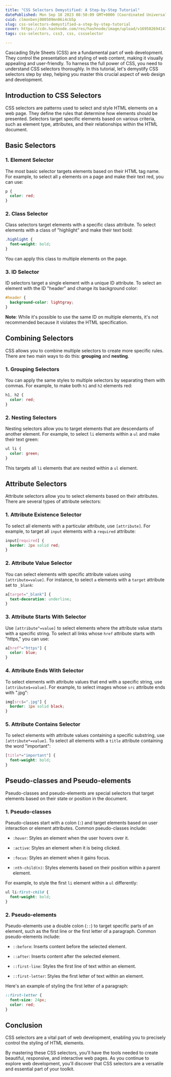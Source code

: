 ```yaml
---
title: "CSS Selectors Demystified: A Step-by-Step Tutorial"
datePublished: Mon Sep 18 2023 08:50:09 GMT+0000 (Coordinated Universal Time)
cuid: clmonbenj000509mn06i4cb5p
slug: css-selectors-demystified-a-step-by-step-tutorial
cover: https://cdn.hashnode.com/res/hashnode/image/upload/v1695026941413/2e0fee09-c6a4-4815-aa87-006b96e017ce.jpeg
tags: css-selectors, css3, css, cssselector

---
```


Cascading Style Sheets (CSS) are a fundamental part of web development. They control the presentation and styling of web content, making it visually appealing and user-friendly. To harness the full power of CSS, you need to understand CSS selectors thoroughly. In this tutorial, let's demystify CSS selectors step by step, helping you master this crucial aspect of web design and development.

## Introduction to CSS Selectors

CSS selectors are patterns used to select and style HTML elements on a web page. They define the rules that determine how elements should be presented. Selectors target specific elements based on various criteria, such as element type, attributes, and their relationships within the HTML document.

## Basic Selectors

### 1\. Element Selector

The most basic selector targets elements based on their HTML tag name. For example, to select all `p` elements on a page and make their text red, you can use:

```css
p {
  color: red;
}
```

### 2\. Class Selector

Class selectors target elements with a specific class attribute. To select elements with a class of "highlight" and make their text bold:

```css
.highlight {
  font-weight: bold;
}
```

You can apply this class to multiple elements on the page.

### 3\. ID Selector

ID selectors target a single element with a unique ID attribute. To select an element with the ID "header" and change its background color:

```css
#header {
  background-color: lightgray;
}
```

**Note**: While it's possible to use the same ID on multiple elements, it's not recommended because it violates the HTML specification.

## Combining Selectors

CSS allows you to combine multiple selectors to create more specific rules. There are two main ways to do this: **grouping** and **nesting**.

### 1\. Grouping Selectors

You can apply the same styles to multiple selectors by separating them with commas. For example, to make both `h1` and `h2` elements red:

```css
h1, h2 {
  color: red;
}
```

### 2\. Nesting Selectors

Nesting selectors allow you to target elements that are descendants of another element. For example, to select `li` elements within a `ul` and make their text green:

```css
ul li {
  color: green;
}
```

This targets all `li` elements that are nested within a `ul` element.

## Attribute Selectors

Attribute selectors allow you to select elements based on their attributes. There are several types of attribute selectors:

### 1\. Attribute Existence Selector

To select all elements with a particular attribute, use `[attribute]`. For example, to target all `input` elements with a `required` attribute:

```css
input[required] {
  border: 2px solid red;
}
```

### 2\. Attribute Value Selector

You can select elements with specific attribute values using `[attribute=value]`. For instance, to select `a` elements with a `target` attribute set to `_blank`:

```css
a[target="_blank"] {
  text-decoration: underline;
}
```

### 3\. Attribute Starts With Selector

Use `[attribute^=value]` to select elements where the attribute value starts with a specific string. To select all links whose `href` attribute starts with "https," you can use:

```css
a[href^="https"] {
  color: blue;
}
```

### 4\. Attribute Ends With Selector

To select elements with attribute values that end with a specific string, use `[attribute$=value]`. For example, to select images whose `src` attribute ends with ".jpg":

```css
img[src$=".jpg"] {
  border: 1px solid black;
}
```

### 5\. Attribute Contains Selector

To select elements with attribute values containing a specific substring, use `[attribute*=value]`. To select all elements with a `title` attribute containing the word "important":

```css
[title*="important"] {
  font-weight: bold;
}
```

## Pseudo-classes and Pseudo-elements

Pseudo-classes and pseudo-elements are special selectors that target elements based on their state or position in the document.

### **1\. Pseudo-classes**

Pseudo-classes start with a colon (`:`) and target elements based on user interaction or element attributes. Common pseudo-classes include:

* `:hover`: Styles an element when the user hovers over it.
    
* `:active`: Styles an element when it is being clicked.
    
* `:focus`: Styles an element when it gains focus.
    
* `:nth-child(n)`: Styles elements based on their position within a parent element.
    

For example, to style the first `li` element within a `ul` differently:

```css
ul li:first-child {
  font-weight: bold;
}
```

### **2\. Pseudo-elements**

Pseudo-elements use a double colon (`::`) to target specific parts of an element, such as the first line or the first letter of a paragraph. Common pseudo-elements include:

* `::before`: Inserts content before the selected element.
    
* `::after`: Inserts content after the selected element.
    
* `::first-line`: Styles the first line of text within an element.
    
* `::first-letter`: Styles the first letter of text within an element.
    

Here's an example of styling the first letter of a paragraph:

```css
::first-letter {
  font-size: 24px;
  color: red;
}
```

## **Conclusion**

CSS selectors are a vital part of web development, enabling you to precisely control the styling of HTML elements.

By mastering these CSS selectors, you'll have the tools needed to create beautiful, responsive, and interactive web pages. As you continue to explore web development, you'll discover that CSS selectors are a versatile and essential part of your toolkit.